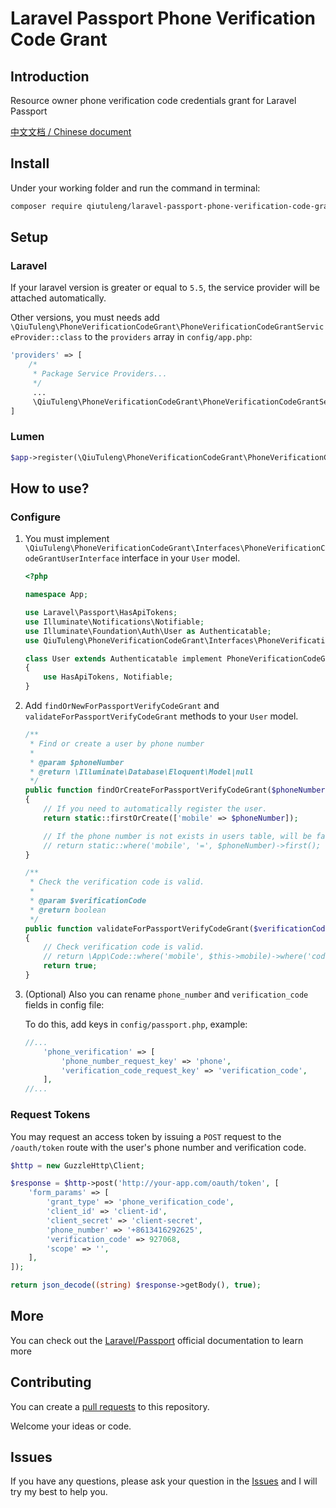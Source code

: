 # Laravel Passport Phone Verification Code Grant

## Introduction

Resource owner phone verification code credentials grant for Laravel Passport

[中文文档 / Chinese document](./README-zh-CN.md)

## Install

Under your working folder and run the command in terminal:

```bash
composer require qiutuleng/laravel-passport-phone-verification-code-grant
```

## Setup

### Laravel

If your laravel version is greater or equal to `5.5`, the service provider will be attached automatically.

Other versions, you must needs add `\QiuTuleng\PhoneVerificationCodeGrant\PhoneVerificationCodeGrantServiceProvider::class` to the `providers` array in `config/app.php`:

```php
'providers' => [
    /*
     * Package Service Providers...
     */
     ...
     \QiuTuleng\PhoneVerificationCodeGrant\PhoneVerificationCodeGrantServiceProvider::class,
]
```

### Lumen

```php
$app->register(\QiuTuleng\PhoneVerificationCodeGrant\PhoneVerificationCodeGrantServiceProvider::class);
```

## How to use?

### Configure

1. You must implement `\QiuTuleng\PhoneVerificationCodeGrant\Interfaces\PhoneVerificationCodeGrantUserInterface` interface in your `User` model.

   ```php
   <?php
   
   namespace App;
   
   use Laravel\Passport\HasApiTokens;
   use Illuminate\Notifications\Notifiable;
   use Illuminate\Foundation\Auth\User as Authenticatable;
   use QiuTuleng\PhoneVerificationCodeGrant\Interfaces\PhoneVerificationCodeGrantUserInterface;
   
   class User extends Authenticatable implement PhoneVerificationCodeGrantUserInterface
   {
       use HasApiTokens, Notifiable;
   }
   ```

2. Add `findOrNewForPassportVerifyCodeGrant` and `validateForPassportVerifyCodeGrant` methods to your `User` model.

   ```php
   /**
    * Find or create a user by phone number
    *
    * @param $phoneNumber
    * @return \Illuminate\Database\Eloquent\Model|null
    */
   public function findOrCreateForPassportVerifyCodeGrant($phoneNumber)
   {
       // If you need to automatically register the user.
       return static::firstOrCreate(['mobile' => $phoneNumber]);
   
       // If the phone number is not exists in users table, will be fail to authenticate.
       // return static::where('mobile', '=', $phoneNumber)->first();
   }
   
   /**
    * Check the verification code is valid.
    *
    * @param $verificationCode
    * @return boolean
    */
   public function validateForPassportVerifyCodeGrant($verificationCode)
   {
       // Check verification code is valid.
       // return \App\Code::where('mobile', $this->mobile)->where('code', '=', $verificationCode)->where('expired_at', '>', now()->toDatetimeString())->exists();
       return true;
   }
   ```

3. (Optional) Also you can rename `phone_number` and `verification_code` fields in config file:

   To do this, add keys in `config/passport.php`, example:

   ```php
   //...
       'phone_verification' => [
           'phone_number_request_key' => 'phone',
           'verification_code_request_key' => 'verification_code',
       ],
   //...
   ```


### Request Tokens

You may request an access token by issuing a `POST` request to the `/oauth/token` route with the user's phone number and verification code.

```php
$http = new GuzzleHttp\Client;

$response = $http->post('http://your-app.com/oauth/token', [
    'form_params' => [
        'grant_type' => 'phone_verification_code',
        'client_id' => 'client-id',
        'client_secret' => 'client-secret',
        'phone_number' => '+8613416292625',
        'verification_code' => 927068,
        'scope' => '',
    ],
]);

return json_decode((string) $response->getBody(), true);
```

## More

You can check out the [Laravel/Passport](https://laravel.com/docs/master/passport) official documentation to learn more

## Contributing

You can create a [pull requests](https://github.com/qiutuleng/vue-router-modern/pulls) to this repository.

Welcome your ideas or code.

## Issues

If you have any questions, please ask your question in the [Issues](https://github.com/qiutuleng/vue-router-modern/issues) and I will try my best to help you.
